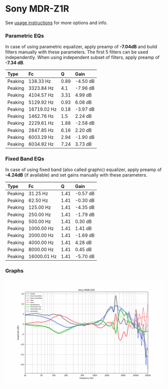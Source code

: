 # Sony MDR-Z1R
See [usage instructions](https://github.com/jaakkopasanen/AutoEq#usage) for more options and info.

### Parametric EQs
In case of using parametric equalizer, apply preamp of **-7.04dB** and build filters manually
with these parameters. The first 5 filters can be used independently.
When using independent subset of filters, apply preamp of **-7.34 dB**.

| Type    | Fc          |    Q | Gain     |
|:--------|:------------|:-----|:---------|
| Peaking | 138.33 Hz   | 0.89 | -4.50 dB |
| Peaking | 3323.84 Hz  | 4.1  | -7.96 dB |
| Peaking | 4104.57 Hz  | 3.31 | 4.99 dB  |
| Peaking | 5129.92 Hz  | 0.93 | 6.08 dB  |
| Peaking | 16719.02 Hz | 0.18 | -3.97 dB |
| Peaking | 1462.76 Hz  | 1.5  | 2.24 dB  |
| Peaking | 2229.61 Hz  | 1.88 | -2.58 dB |
| Peaking | 2847.85 Hz  | 6.16 | 2.20 dB  |
| Peaking | 6003.29 Hz  | 2.94 | -1.90 dB |
| Peaking | 6034.92 Hz  | 7.24 | 3.73 dB  |

### Fixed Band EQs
In case of using fixed band (also called graphic) equalizer, apply preamp of **-4.24dB**
(if available) and set gains manually with these parameters.

| Type    | Fc          |    Q | Gain     |
|:--------|:------------|:-----|:---------|
| Peaking | 31.25 Hz    | 1.41 | -0.57 dB |
| Peaking | 62.50 Hz    | 1.41 | -0.30 dB |
| Peaking | 125.00 Hz   | 1.41 | -4.35 dB |
| Peaking | 250.00 Hz   | 1.41 | -1.79 dB |
| Peaking | 500.00 Hz   | 1.41 | 0.30 dB  |
| Peaking | 1000.00 Hz  | 1.41 | 1.41 dB  |
| Peaking | 2000.00 Hz  | 1.41 | -1.69 dB |
| Peaking | 4000.00 Hz  | 1.41 | 4.28 dB  |
| Peaking | 8000.00 Hz  | 1.41 | 0.45 dB  |
| Peaking | 16000.01 Hz | 1.41 | -5.70 dB |

### Graphs
![](./Sony%20MDR-Z1R.png)